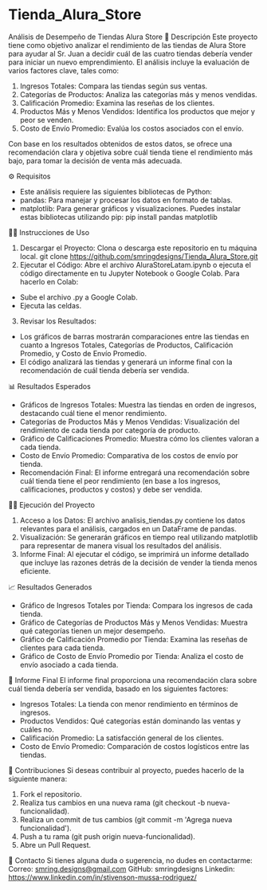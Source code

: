 # Tienda_Alura_Store
Análisis de Desempeño de Tiendas Alura Store
📖 Descripción
Este proyecto tiene como objetivo analizar el rendimiento de las tiendas de Alura Store para ayudar al Sr. Juan a decidir cuál de las cuatro tiendas debería vender para iniciar un nuevo emprendimiento. El análisis incluye la evaluación de varios factores clave, tales como:
1. Ingresos Totales: Compara las tiendas según sus ventas.
2. Categorías de Productos: Analiza las categorías más y menos vendidas.
3. Calificación Promedio: Examina las reseñas de los clientes.
4. Productos Más y Menos Vendidos: Identifica los productos que mejor y peor se venden.
5. Costo de Envío Promedio: Evalúa los costos asociados con el envío.

Con base en los resultados obtenidos de estos datos, se ofrece una recomendación clara y objetiva sobre cuál tienda tiene el rendimiento más bajo, para tomar la decisión de venta más adecuada.

⚙️ Requisitos
- Este análisis requiere las siguientes bibliotecas de Python:
- pandas: Para manejar y procesar los datos en formato de tablas.
- matplotlib: Para generar gráficos y visualizaciones.
Puedes instalar estas bibliotecas utilizando pip:
  pip install pandas matplotlib

🏃‍♂️ Instrucciones de Uso
1. Descargar el Proyecto: Clona o descarga este repositorio en tu máquina local.
  git clone https://github.com/smringdesigns/Tienda_Alura_Store.git 
2. Ejecutar el Código: Abre el archivo AluraStoreLatam.ipynb o ejecuta el código directamente en tu Jupyter Notebook o Google Colab. Para hacerlo en Colab:
- Sube el archivo .py a Google Colab.
- Ejecuta las celdas.
3. Revisar los Resultados:
- Los gráficos de barras mostrarán comparaciones entre las tiendas en cuanto a Ingresos Totales, Categorías de Productos, Calificación Promedio, y Costo de Envío Promedio.
- El código analizará las tiendas y generará un informe final con la recomendación de cuál tienda debería ser vendida.

📊 Resultados Esperados
- Gráficos de Ingresos Totales: Muestra las tiendas en orden de ingresos, destacando cuál tiene el menor rendimiento.
- Categorías de Productos Más y Menos Vendidas: Visualización del rendimiento de cada tienda por categoría de producto.
- Gráfico de Calificaciones Promedio: Muestra cómo los clientes valoran a cada tienda.
- Costo de Envío Promedio: Comparativa de los costos de envío por tienda.
- Recomendación Final: El informe entregará una recomendación sobre cuál tienda tiene el peor rendimiento (en base a los ingresos, calificaciones, productos y costos) y debe ser vendida.

🧑‍💻 Ejecución del Proyecto
1. Acceso a los Datos: El archivo analisis_tiendas.py contiene los datos relevantes para el análisis, cargados en un DataFrame de pandas.
2. Visualización: Se generarán gráficos en tiempo real utilizando matplotlib para representar de manera visual los resultados del análisis.
3. Informe Final: Al ejecutar el código, se imprimirá un informe detallado que incluye las razones detrás de la decisión de vender la tienda menos eficiente.

📈 Resultados Generados
- Gráfico de Ingresos Totales por Tienda: Compara los ingresos de cada tienda.
- Gráfico de Categorías de Productos Más y Menos Vendidas: Muestra qué categorías tienen un mejor desempeño.
- Gráfico de Calificación Promedio por Tienda: Examina las reseñas de clientes para cada tienda.
- Gráfico de Costo de Envío Promedio por Tienda: Analiza el costo de envío asociado a cada tienda.

📝 Informe Final
El informe final proporciona una recomendación clara sobre cuál tienda debería ser vendida, basado en los siguientes factores:
- Ingresos Totales: La tienda con menor rendimiento en términos de ingresos.
- Productos Vendidos: Qué categorías están dominando las ventas y cuáles no.
- Calificación Promedio: La satisfacción general de los clientes.
- Costo de Envío Promedio: Comparación de costos logísticos entre las tiendas.

📢 Contribuciones
Si deseas contribuir al proyecto, puedes hacerlo de la siguiente manera:
1. Fork el repositorio.
2. Realiza tus cambios en una nueva rama (git checkout -b nueva-funcionalidad).
3. Realiza un commit de tus cambios (git commit -m 'Agrega nueva funcionalidad').
4. Push a tu rama (git push origin nueva-funcionalidad).
5. Abre un Pull Request.

💬 Contacto
Si tienes alguna duda o sugerencia, no dudes en contactarme:
Correo: smring.designs@gmail.com 
GitHub: smringdesigns 
Linkedin: https://www.linkedin.com/in/stivenson-mussa-rodriguez/ 
